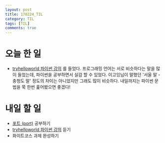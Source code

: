 ```yaml
---
layout: post
title: 170224_TIL
category: TIL
tags: [TIL]
comments: true
---
```

# 오늘 한 일
- [tryhelloworld 파이썬 강의](http://tryhelloworld.co.kr/courses/%ED%8C%8C%EC%9D%B4%EC%8D%AC-%EC%9E%85%EB%AC%B8) 를 들었다. 프로그래밍 언어는 서로 비슷하다는 말을 많이 들었는데, 파이썬을 공부하면서 실감 할 수 있었다. 이고잉님이 말했던 '서울 말 - 충청도 말' 정도의 차이는 아니었지만 그래도 많이 비슷하다. 내일까지는 파이썬 문법을 쭉 한번 훑어봤으면 좋겠다!

# 내일 할 일
- [포트 (port)](https://opentutorials.org/course/2598/14470) 공부하기
- [tryhelloworld 파이썬 강의](http://tryhelloworld.co.kr/courses/%ED%8C%8C%EC%9D%B4%EC%8D%AC-%EC%9E%85%EB%AC%B8) 듣기
- 화이트코스 과제 완성하기
